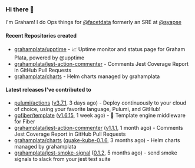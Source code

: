 ### Hi there 👋

I'm Graham! I do Ops things for [@facetdata](https://github.com/facetdata) formerly an SRE at [@syapse](https://github.com/syapse)

#### Recent Repositories created
- [grahamplata/upptime](https://github.com/grahamplata/upptime) - 📈 Uptime monitor and status page for Graham Plata, powered by @upptime
- [grahamplata/jest-action-commenter](https://github.com/grahamplata/jest-action-commenter) - Comments Jest Coverage Report in GitHub Pull Requests
- [grahamplata/charts](https://github.com/grahamplata/charts) - Helm charts managed by grahamplata

#### Latest releases I've contributed to


- [pulumi/actions](https://github.com/pulumi/actions) ([v3.7.1](https://github.com/pulumi/actions/releases/tag/v3.7.1), 3 days ago) - Deploy continuously to your cloud of choice, using your favorite language, Pulumi, and GitHub!
- [gofiber/template](https://github.com/gofiber/template) ([v1.6.15](https://github.com/gofiber/template/releases/tag/v1.6.15), 1 week ago) - 🧬 Template engine middleware for Fiber
- [grahamplata/jest-action-commenter](https://github.com/grahamplata/jest-action-commenter) ([v1.1.1](https://github.com/grahamplata/jest-action-commenter/releases/tag/v1.1.1), 1 month ago) - Comments Jest Coverage Report in GitHub Pull Requests
- [grahamplata/charts](https://github.com/grahamplata/charts) ([quake-kube-0.1.6](https://github.com/grahamplata/charts/releases/tag/quake-kube-0.1.6), 3 months ago) - Helm charts managed by grahamplata
- [grahamplata/jest-smoke-signal](https://github.com/grahamplata/jest-smoke-signal) ([0.1.2](https://github.com/grahamplata/jest-smoke-signal/releases/tag/0.1.2), 5 months ago) - send smoke signals to slack from your jest test suite
